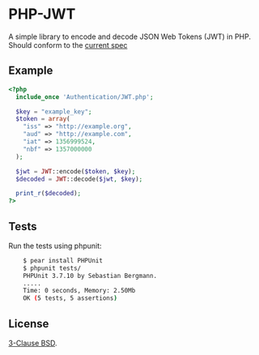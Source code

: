 
PHP-JWT
=======
A simple library to encode and decode JSON Web Tokens (JWT) in PHP. Should
conform to the [current spec](http://tools.ietf.org/html/draft-ietf-oauth-json-web-token-06)

Example
-------
```php
<?php
  include_once 'Authentication/JWT.php';

  $key = "example_key";
  $token = array(
    "iss" => "http://example.org",
    "aud" => "http://example.com",
    "iat" => 1356999524,
    "nbf" => 1357000000
  );

  $jwt = JWT::encode($token, $key);
  $decoded = JWT::decode($jwt, $key);

  print_r($decoded);
?>
```

Tests
-----
Run the tests using phpunit:

```bash
    $ pear install PHPUnit
    $ phpunit tests/
    PHPUnit 3.7.10 by Sebastian Bergmann.
    .....
    Time: 0 seconds, Memory: 2.50Mb
    OK (5 tests, 5 assertions)
```

License
-------
[3-Clause BSD](http://opensource.org/licenses/BSD-3-Clause).
